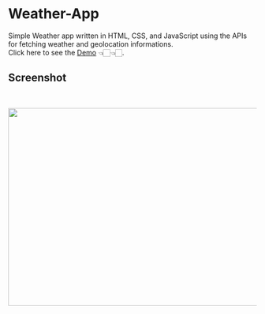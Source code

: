 # Weather-App
Simple Weather app written in HTML, CSS, and JavaScript using the APIs for fetching weather and geolocation informations.<br>
Click here to see the [Demo](https://naimish2002.github.io/Weather-App/) 👈🏻👈🏻.

## Screenshot
<br>
<p align="center">
  <img margin-top="1rem" width="800" height="400" src="https://user-images.githubusercontent.com/57554170/207075409-41b40479-4b05-40db-abf4-7e0539f3fb89.png">
</p>
